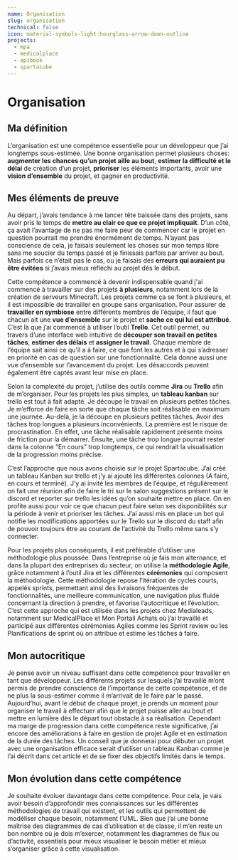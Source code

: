 ```yaml
---
name: Organisation
slug: organisation
technical: false
icon: material-symbols-light:hourglass-arrow-down-outline
projects:
  - mpa
  - medicalplace
  - apibook
  - spartacube
---
```


# Organisation

## Ma définition

L’organisation est une compétence essentielle pour un développeur que j’ai longtemps sous-estimée. Une bonne organisation permet plusieurs choses: **augmenter les chances qu’un projet aille au bout**, **estimer la difficulté et le délai** de création d’un projet, **prioriser** les éléments importants, avoir une **vision d’ensemble** du projet, et gagner en productivité.

## Mes éléments de preuve

Au départ, j’avais tendance à me lancer tête baissée dans des projets, sans avoir pris le temps de **mettre au clair ce que ce projet impliquait**. D’un côté, ça avait l’avantage de ne pas me faire peur de commencer car le projet en question pourrait me prendre énormément de temps. N’ayant pas conscience de cela, je faisais seulement les choses sur mon temps libre sans me soucier du temps passé et je finissais parfois par arriver au bout. Mais parfois ce n’était pas le cas, ou je faisais des **erreurs qui auraient pu être évitées** si j’avais mieux réfléchi au projet dès le début.

Cette compétence a commencé à devenir indispensable quand j'ai commencé à travailler sur des projets **à plusieurs**, notamment lors de la création de serveurs Minecraft. Les projets comme ça se font à plusieurs, et il est impossible de travailler en groupe sans organisation. Pour assurer de **travailler en symbiose** entre différents membres de l’équipe, il faut que chacun ait une **vue d’ensemble** sur le projet et **sache ce qui lui est attribué**. C’est là que j’ai commencé à utiliser l’outil **Trello**. Cet outil permet, au travers d’une interface web intuitive de **découper son travail en petites tâches**, **estimer des délais** et **assigner le travail**. Chaque membre de l’équipe sait ainsi ce qu’il a à faire, ce que font les autres et à qui s’adresser en priorité en cas de question sur une fonctionnalité. Cela donne aussi une vue d’ensemble sur l’avancement du projet. Les désaccords peuvent également être captés avant leur mise en place.

Selon la complexité du projet, j’utilise des outils comme **Jira** ou **Trello** afin de m’organiser. Pour les projets les plus simples, un **tableau kanban** sur trello est tout à fait adapté. Je découpe le travail en plusieurs petites tâches. Je m’efforce de faire en sorte que chaque tâche soit réalisable en maximum une journée. Au-delà, je la découpe en plusieurs petites tâches. Avoir des tâches trop longues a plusieurs inconvénients. La première est le risque de procrastination. En effet, une tâche réalisable rapidement présente moins de friction pour la démarrer. Ensuite, une tâche trop longue pourrait rester dans la colonne “En cours” trop longtemps, ce qui rendrait la visualisation de la progression moins précise.

C’est l’approche que nous avons choisie sur le projet Spartacube. J’ai créé un tableau Kanban sur trello et j’y ai ajouté les différentes colonnes (A faire, en cours et terminé). J’y ai invité les membres de l’équipe, et régulièrement on fait une réunion afin de faire le tri sur le salon suggestions présent sur le discord et reporter sur trello les idées qu’on souhaite mettre en place. On en profite aussi pour voir ce que chacun peut faire selon ses disponibilités sur la période à venir et prioriser les tâches. J’ai aussi mis en place un bot qui notifie les modifications apportées sur le Trello sur le discord du staff afin de pouvoir toujours être au courant de l’activité du Trello même sans s’y connecter.

Pour les projets plus conséquents, il est préférable d’utiliser une méthodologie plus poussée. Dans l’entreprise où je fais mon alternance, et dans la plupart des entreprises du secteur, on utilise la **méthodologie Agile**, grâce notamment à l’outil Jira et les différentes **cérémonies** qui composent la méthodologie. Cette méthodologie repose l’itération de cycles courts, appelés sprints, permettant ainsi des livraisons fréquentes de fonctionnalités, une meilleure communication, une navigation plus fluide concernant la direction à prendre, et favorise l’autocritique et l’évolution. C’est cette approche qui est utilisée dans les projets chez Medialeads, notamment sur MedicalPlace et Mon Portail Achats où j’ai travaillé et participé aux différentes cérémonies Agiles comme les Sprint review ou les Planifications de sprint où on attribue et estime les tâches à faire.

## Mon autocritique

Je pense avoir un niveau suffisant dans cette compétence pour travailler en tant que développeur. Les différents projets sur lesquels j’ai travaillé m’ont permis de prendre conscience de l’importance de cette compétence, et de ne plus la sous-estimer comme il m’arrivait de le faire par le passé. Aujourd’hui, avant le début de chaque projet, je prends un moment pour organiser le travail à effectuer afin que le projet puisse aller au bout et mettre en lumière dès le départ tout obstacle à sa réalisation. Cependant ma marge de progression dans cette compétence reste significative, j’ai encore des améliorations à faire en gestion de projet Agile et en estimation de la durée des tâches. Un conseil que je donnerai pour débuter un projet avec une organisation efficace serait d’utiliser un tableau Kanban comme je l’ai décrit dans cet article et de se fixer des objectifs limités dans le temps.

## Mon évolution dans cette compétence

Je souhaite évoluer davantage dans cette compétence. Pour cela, je vais avoir besoin d’approfondir mes connaissances sur les différentes méthodologies de travail qui existent, et les outils qui permettent de modéliser chaque besoin, notamment l’UML. Bien que j’ai une bonne maîtrise des diagrammes de cas d’utilisation et de classe, il m’en reste un bon nombre où je dois m’exercer, notamment les diagrammes de flux ou d’activité, essentiels pour mieux visualiser le besoin métier et mieux s’organiser grâce à cette visualisation.
